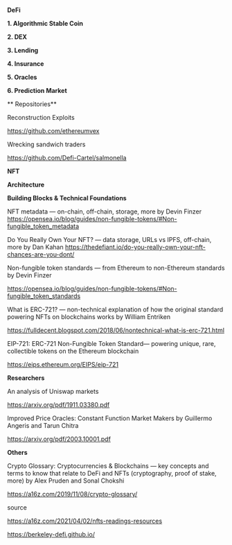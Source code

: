 **DeFi**

**1. Algorithmic Stable Coin**

**2. DEX**

**3. Lending**

**4. Insurance**

**5. Oracles**

**6. Prediction Market**

** Repositories**

Reconstruction Exploits

https://github.com/ethereumvex

Wrecking sandwich traders

https://github.com/Defi-Cartel/salmonella

**NFT**

**Architecture**

**Building Blocks & Technical Foundations**

NFT metadata — on-chain, off-chain, storage, more by Devin Finzer
https://opensea.io/blog/guides/non-fungible-tokens/#Non-fungible_token_metadata 

Do You Really Own Your NFT? — data storage, URLs vs IPFS, off-chain, more by Dan Kahan
https://thedefiant.io/do-you-really-own-your-nft-chances-are-you-dont/


Non-fungible token standards — from Ethereum to non-Ethereum standards by Devin Finzer

https://opensea.io/blog/guides/non-fungible-tokens/#Non-fungible_token_standards


What is ERC-721? — non-technical explanation of how the original standard powering NFTs on blockchains works by William Entriken

https://fulldecent.blogspot.com/2018/06/nontechnical-what-is-erc-721.html


EIP-721: ERC-721 Non-Fungible Token Standard— powering unique, rare, collectible tokens on the Ethereum blockchain

https://eips.ethereum.org/EIPS/eip-721

**Researchers**

An analysis of Uniswap markets

https://arxiv.org/pdf/1911.03380.pdf


Improved Price Oracles: Constant Function Market Makers by Guillermo Angeris and Tarun Chitra

https://arxiv.org/pdf/2003.10001.pdf 

**Others**

Crypto Glossary: Cryptocurrencies & Blockchains — key concepts and terms to know that relate to DeFi and NFTs (cryptography, proof of stake, more) by Alex Pruden and Sonal Chokshi

https://a16z.com/2019/11/08/crypto-glossary/ 


source

https://a16z.com/2021/04/02/nfts-readings-resources

https://berkeley-defi.github.io/


